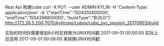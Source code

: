 Rest Api 构建cube
curl -X PUT --user ADMIN:KYLIN -H 'Content-Type: application/json' -d '{"startTime":'1504310400000', "endTime":'1504396800000', "buildType":"BUILD"}'
http://172.26.5.200:7070/kylin/api/cubes/cube_svc_session_20170903/build

实际的时间你需要增加8小时在转换为UNIX时间戳
2017-09-01 00:00:00   实际上应该用  2017-09-01 00:08:00 来转换UNIX时间戳
